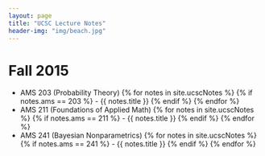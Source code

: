 ```yaml
---
layout: page
title: "UCSC Lecture Notes"
header-img: "img/beach.jpg"
---
```


# Fall 2015
- AMS 203 (Probability Theory)
    {% for notes in site.ucscNotes %}
      {% if notes.ams == 203 %}
      - {{ notes.title }}
      {% endif %}
    {% endfor %}
- AMS 211 (Foundations of Applied Math)
    {% for notes in site.ucscNotes %}
      {% if notes.ams == 211 %}
      - {{ notes.title }}
      {% endif %}
    {% endfor %}
- AMS 241 (Bayesian Nonparametrics)
    {% for notes in site.ucscNotes %}
      {% if notes.ams == 241 %}
      - {{ notes.title }}
      {% endif %}
    {% endfor %}
